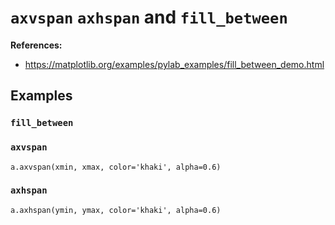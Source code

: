 # `axvspan` `axhspan` and `fill_between`


**References:**
- https://matplotlib.org/examples/pylab_examples/fill_between_demo.html

## Examples

### `fill_between`



### `axvspan`

~~~~
a.axvspan(xmin, xmax, color='khaki', alpha=0.6)
~~~~

### `axhspan`

~~~~
a.axhspan(ymin, ymax, color='khaki', alpha=0.6)
~~~~
